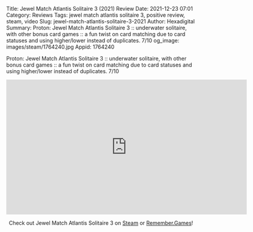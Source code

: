 Title: Jewel Match Atlantis Solitaire 3 (2021) Review
Date: 2021-12-23 07:01
Category: Reviews
Tags: jewel match atlantis solitaire 3, positive review, steam, video
Slug: jewel-match-atlantis-solitaire-3-2021
Author: Hexadigital
Summary: Proton: Jewel Match Atlantis Solitaire 3 :: underwater solitaire, with other bonus card games :: a fun twist on card matching due to card statuses and using higher/lower instead of duplicates. 7/10
og_image: images/steam/1764240.jpg
Appid: 1764240

Proton: Jewel Match Atlantis Solitaire 3 :: underwater solitaire, with other bonus card games :: a fun twist on card matching due to card statuses and using higher/lower instead of duplicates. 7/10

<center><iframe src="https://www.youtube.com/embed/fPfvCccIw08?feature=oembed" allow="accelerometer; autoplay; encrypted-media; gyroscope; picture-in-picture" width="640" height="360" frameborder="0"></iframe>

Check out Jewel Match Atlantis Solitaire 3 on [Steam](https://store.steampowered.com/app/1764240/?curator_clanid=34633900) or [Remember.Games](https://remember.games/game/1903/)!</center>